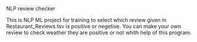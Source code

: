 NLP review checker

This is NLP ML project for training to select which review given in Restaurant_Reviews.tsv is positive or negetive.
You can make your own review to check weather they are positive or not whith help of this program.